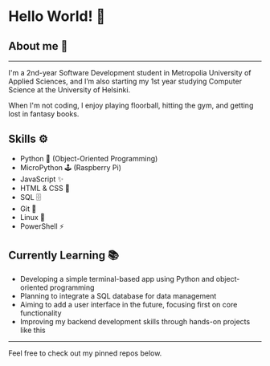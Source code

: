 # Hello World! 🚀

## About me 💫
--------------
I'm a 2nd-year Software Development student in Metropolia University of Applied Sciences, 
and I’m also starting my 1st year studying Computer Science at the University of Helsinki.

When I'm not coding, I enjoy playing floorball, hitting the gym, and getting lost in fantasy books.

## Skills ⚙️

- Python 🐍 (Object-Oriented Programming)
- MicroPython 🕹️ (Raspberry Pi)  
- JavaScript ✨  
- HTML & CSS 🎨
- SQL 🗄️
- Git 🔧  
- Linux 🐧  
- PowerShell ⚡ 

## Currently Learning 📚

- Developing a simple terminal-based app using Python and object-oriented programming  
- Planning to integrate a SQL database for data management  
- Aiming to add a user interface in the future, focusing first on core functionality  
- Improving my backend development skills through hands-on projects like this

---

Feel free to check out my pinned repos below.
